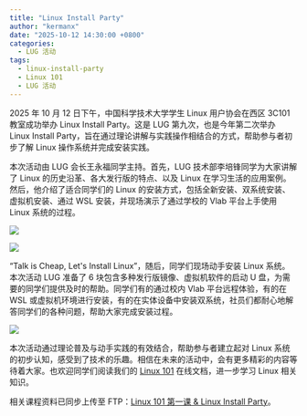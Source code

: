 ```yaml
---
title: "Linux Install Party"
author: "kermanx"
date: "2025-10-12 14:30:00 +0800"
categories:
  - LUG 活动
tags:
  - linux-install-party
  - Linux 101
  - LUG 活动
---
```


2025 年 10 月 12 日下午，中国科学技术大学学生 Linux 用户协会在西区 3C101 教室成功举办 Linux Install Party。这是 LUG 第九次，也是今年第二次举办 Linux Install Party，旨在通过理论讲解与实践操作相结合的方式，帮助参与者初步了解 Linux 操作系统并完成安装实践。

本次活动由 LUG 会长王永福同学主持。首先，LUG 技术部李培锋同学为大家讲解了 Linux 的历史沿革、各大发行版的特点、以及 Linux 在学习生活的应用案例。然后，他介绍了适合同学们的 Linux 的安装方式，包括全新安装、双系统安装、虚拟机安装、通过 WSL 安装，并现场演示了通过学校的 Vlab 平台上手使用 Linux 系统的过程。

![](https://ftp.lug.ustc.edu.cn/%E6%B4%BB%E5%8A%A8/2025.10.12_Linux_101_%E7%AC%AC%E4%B8%80%E8%AF%BE_Linux_Install_Party/photos/6.jpg)

![](https://ftp.lug.ustc.edu.cn/%E6%B4%BB%E5%8A%A8/2025.10.12_Linux_101_%E7%AC%AC%E4%B8%80%E8%AF%BE_Linux_Install_Party/photos/3.jpeg)

“Talk is Cheap, Let's Install Linux”，随后，同学们现场动手安装 Linux 系统。本次活动 LUG 准备了 6 块包含多种发行版镜像、虚拟机软件的启动 U 盘，为需要的同学们提供及时的帮助。同学们有的通过校内 Vlab 平台远程体验，有的在 WSL 或虚拟机环境进行安装，有的在实体设备中安装双系统，社员们都耐心地解答同学们的各种问题，帮助大家完成安装过程。

![](https://ftp.lug.ustc.edu.cn/%E6%B4%BB%E5%8A%A8/2025.10.12_Linux_101_%E7%AC%AC%E4%B8%80%E8%AF%BE_Linux_Install_Party/photos/11.jpg)

本次活动通过理论普及与动手实践的有效结合，帮助参与者建立起对 Linux 系统的初步认知，感受到了技术的乐趣。相信在未来的活动中，会有更多精彩的内容等待着大家。也欢迎同学们阅读我们的 [Linux 101](https://101.lug.ustc.edu.cn/) 在线文档，进一步学习 Linux 相关知识。

相关课程资料已同步上传至 FTP：[Linux 101 第一课 & Linux Install Party](https://ftp.lug.ustc.edu.cn/活动/2025.10.12_Linux_101_第一课_Linux_Install_Party/101-1.pdf)。
